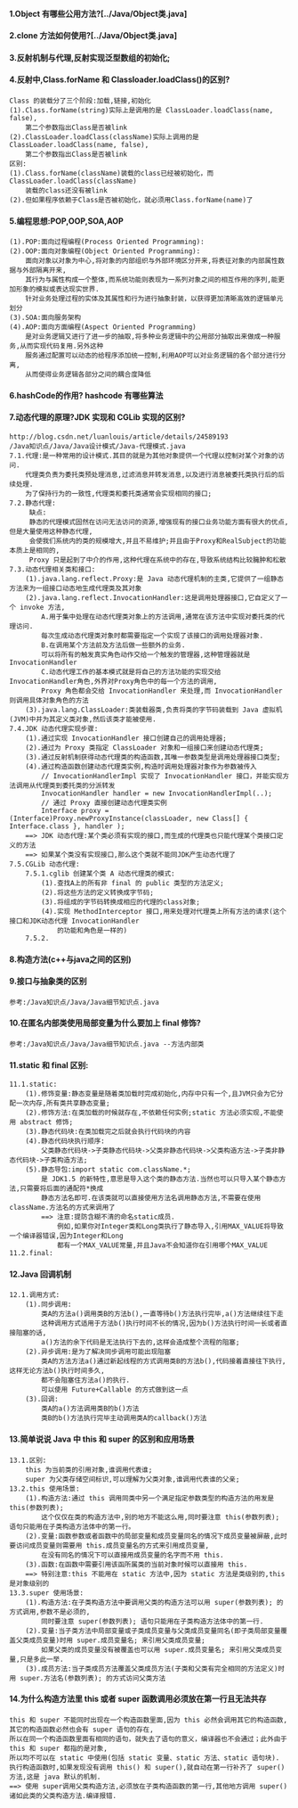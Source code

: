 #### 1.Object 有哪些公用方法?[../Java/Object类.java]
#### 2.clone 方法如何使用?[../Java/Object类.java]
#### 3.反射机制与代理,反射实现泛型数组的初始化;
#### 4.反射中,Class.forName 和 Classloader.loadClass()的区别?
	Class 的装载分了三个阶段:加载,链接,初始化
	(1).Class.forName(string)实际上是调用的是 ClassLoader.loadClass(name, false),
		第二个参数指出Class是否被link
	(2).ClassLoader.loadClass(className)实际上调用的是 ClassLoader.loadClass(name, false),
		第二个参数指出Class是否被link
	区别:
	(1).Class.forName(className)装载的class已经被初始化，而ClassLoader.loadClass(className)
		装载的class还没有被link
	(2).但如果程序依赖于Class是否被初始化，就必须用Class.forName(name)了
#### 5.编程思想:POP,OOP,SOA,AOP
	(1).POP:面向过程编程(Process Oriented Programming):
	(2).OOP:面向对象编程(Object Oriented Programming):
		面向对象以对象为中心,将对象的内部组织与外部环境区分开来,将表征对象的内部属性数据与外部隔离开来,
		其行为与属性构成一个整体,而系统功能则表现为一系列对象之间的相互作用的序列,能更加形象的模拟或表达现实世界.
		针对业务处理过程的实体及其属性和行为进行抽象封装，以获得更加清晰高效的逻辑单元划分
	(3).SOA:面向服务架构
	(4).AOP:面向方面编程(Aspect Oriented Programming)
		是对业务逻辑又进行了进一步的抽取,将多种业务逻辑中的公用部分抽取出来做成一种服务,从而实现代码复用.另外这种
		服务通过配置可以动态的给程序添加统一控制,利用AOP可以对业务逻辑的各个部分进行分离,
		从而使得业务逻辑各部分之间的耦合度降低
#### 6.hashCode的作用? hashcode 有哪些算法
#### 7.动态代理的原理?JDK 实现和 CGLib 实现的区别?
	http://blog.csdn.net/luanlouis/article/details/24589193
	/Java知识点/Java/Java设计模式/Java-代理模式.java
	7.1.代理:是一种常用的设计模式.其目的就是为其他对象提供一个代理以控制对某个对象的访问.
		代理类负责为委托类预处理消息,过滤消息并转发消息,以及进行消息被委托类执行后的后续处理.
		为了保持行为的一致性,代理类和委托类通常会实现相同的接口;
	7.2.静态代理:
		 缺点:
		 静态的代理模式固然在访问无法访问的资源,增强现有的接口业务功能方面有很大的优点,但是大量使用这种静态代理,
		 会使我们系统内的类的规模增大,并且不易维护;并且由于Proxy和RealSubject的功能 本质上是相同的,
		 Proxy 只是起到了中介的作用,这种代理在系统中的存在,导致系统结构比较臃肿和松散
	7.3.动态代理相关类和接口:
		(1).java.lang.reflect.Proxy:是 Java 动态代理机制的主类,它提供了一组静态方法来为一组接口动态地生成代理类及其对象
		(2).java.lang.reflect.InvocationHandler:这是调用处理器接口,它自定义了一个 invoke 方法,
			A.用于集中处理在动态代理类对象上的方法调用,通常在该方法中实现对委托类的代理访问.
			每次生成动态代理类对象时都需要指定一个实现了该接口的调用处理器对象.
			B.在调用某个方法前及方法后做一些额外的业务.
			可以将所有的触发真实角色动作交给一个触发的管理器,这种管理器就是 InvocationHandler
			C.动态代理工作的基本模式就是将自己的方法功能的实现交给 InvocationHandler角色,外界对Proxy角色中的每一个方法的调用,
			Proxy 角色都会交给 InvocationHandler 来处理,而 InvocationHandler 则调用具体对象角色的方法
		(3).java.lang.ClassLoader:类装载器类,负责将类的字节码装载到 Java 虚拟机(JVM)中并为其定义类对象,然后该类才能被使用.
	7.4.JDK 动态代理实现步骤:
		(1).通过实现 InvocationHandler 接口创建自己的调用处理器;
		(2).通过为 Proxy 类指定 ClassLoader 对象和一组接口来创建动态代理类;
		(3).通过反射机制获得动态代理类的构造函数,其唯一参数类型是调用处理器接口类型;
		(4).通过构造函数创建动态代理类实例,构造时调用处理器对象作为参数被传入
			// InvocationHandlerImpl 实现了 InvocationHandler 接口，并能实现方法调用从代理类到委托类的分派转发
			InvocationHandler handler = new InvocationHandlerImpl(..); 
			// 通过 Proxy 直接创建动态代理类实例
			Interface proxy = (Interface)Proxy.newProxyInstance(classLoader, new Class[] { Interface.class }, handler );
		==> JDK 动态代理:某个类必须有实现的接口,而生成的代理类也只能代理某个类接口定义的方法
		==> 如果某个类没有实现接口,那么这个类就不能同JDK产生动态代理了
	7.5.CGLib 动态代理:
		7.5.1.cglib 创建某个类 A 动态代理类的模式:
			(1).查找A上的所有非 final 的 public 类型的方法定义;
			(2).将这些方法的定义转换成字节码;
			(3).将组成的字节码转换成相应的代理的class对象;
			(4).实现 MethodInterceptor 接口,用来处理对代理类上所有方法的请求(这个接口和JDK动态代理 InvocationHandler
				的功能和角色是一样的)
		7.5.2.
#### 8.构造方法(c++与java之间的区别)
#### 9.接口与抽象类的区别
	参考:/Java知识点/Java/Java细节知识点.java
#### 10.在匿名内部类使用局部变量为什么要加上 final 修饰?
	参考:/Java知识点/Java/Java细节知识点.java --方法内部类
#### 11.static 和 final 区别:
	11.1.static:
		(1).修饰变量:静态变量是随着类加载时完成初始化,内存中只有一个,且JVM只会为它分配一次内存,所有类共享静态变量;
		(2).修饰方法:在类加载的时候就存在,不依赖任何实例;static 方法必须实现,不能使用 abstract 修饰;
		(3).静态代码块:在类加载完之后就会执行代码块的内容
		(4).静态代码块执行顺序:
			父类静态代码块->子类静态代码块->父类非静态代码块->父类构造方法->子类非静态代码块->子类构造方法;
		(5).静态导包:import static com.className.*;
			是 JDK1.5 的新特性,意思是导入这个类的静态方法.当然也可以只导入某个静态方法,只需要将后面的通配符*换成
			静态方法名即可.在该类就可以直接使用方法名调用静态方法,不需要在使用className.方法名的方式来调用了
			==> 注意:提防含糊不清的命名static成员.
				例如,如果你对Integer类和Long类执行了静态导入,引用MAX_VALUE将导致一个编译器错误,因为Integer和Long
				都有一个MAX_VALUE常量,并且Java不会知道你在引用哪个MAX_VALUE
	11.2.final:
#### 12.Java  回调机制
	12.1.调用方式:
		(1).同步调用:
			类A的方法a()调用类B的方法b(),一直等待b()方法执行完毕,a()方法继续往下走
			这种调用方式适用于方法b()执行时间不长的情况,因为b()方法执行时间一长或者直接阻塞的话,
			a()方法的余下代码是无法执行下去的,这样会造成整个流程的阻塞;
		(2).异步调用:是为了解决同步调用可能出现阻塞
			类A的方法方法a()通过新起线程的方式调用类B的方法b(),代码接着直接往下执行,这样无论方法b()执行时间多久,
			都不会阻塞住方法a()的执行.
			可以使用 Future+Callable 的方式做到这一点
		(3).回调:
			类A的a()方法调用类B的b()方法
			类B的b()方法执行完毕主动调用类A的callback()方法
#### 13.简单说说 Java 中 this 和 super 的区别和应用场景
	13.1.区别:
		this 为当前类的引用对象,谁调用代表谁;
		super 为父类存储空间标识,可以理解为父类对象,谁调用代表谁的父亲;
	13.2.this 使用场景:
		(1).构造方法:通过 this 调用同类中另一个满足指定参数类型的构造方法的用发是 this(参数列表); 
			这个仅仅在类的构造方法中,别的地方不能这么用,同时要注意 this(参数列表); 语句只能用在子类构造方法体中的第一行。
		(2).变量:函数参数或者函数中的局部变量和成员变量同名的情况下成员变量被屏蔽,此时要访问成员变量则需要用 this.成员变量名的方式来引用成员变量,
			在没有同名的情况下可以直接用成员变量的名字而不用 this.
		(3).函数:在函数中需要引用该函所属类的当前对象时候可以直接用 this.
		==> 特别注意:this 不能用在 static 方法中,因为 static 方法是类级别的,this 是对象级别的
	13.3.super 使用场景:
		(1).构造方法:在子类构造方法中要调用父类的构造方法可以用 super(参数列表); 的方式调用,参数不是必须的,
			同时要注意 super(参数列表); 语句只能用在子类构造方法体中的第一行.
		(2).变量:当子类方法中局部变量或子类成员变量与父类成员变量同名(即子类局部变量覆盖父类成员变量)时用 super.成员变量名; 来引用父类成员变量;
			如果父类的成员变量没有被覆盖也可以用 super.成员变量名; 来引用父类成员变量,只是多此一举.
		(3).成员方法:当子类成员方法覆盖父类成员方法(子类和父类有完全相同的方法定义)时用 super.方法名(参数列表); 的方式访问父类方法

#### 14.为什么构造方法里 this 或者 super 函数调用必须放在第一行且无法共存
	this 和 super 不能同时出现在一个构造函数里面,因为 this 必然会调用其它的构造函数,其它的构造函数必然也会有 super 语句的存在,
	所以在同一个构造函数里面有相同的语句，就失去了语句的意义，编译器也不会通过；此外由于 this 和 super 都指的是对象,
	所以均不可以在 static 中使用(包括 static 变量、static 方法、static 语句块).
	执行构造函数时,如果发现没有调用 this() 和 super(),就自动在第一行补齐了 super() 方法,这是 java 默认的机制.
	==> 使用 super调用父类构造方法,必须放在子类构造函数的第一行,其他地方调用 super() 诸如此类的父类构造方法.编译报错.





